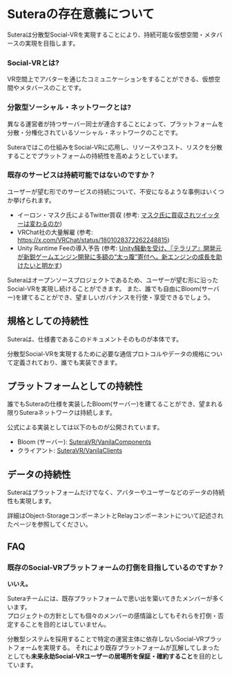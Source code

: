 # Suteraの存在意義について

Suteraは分散型Social-VRを実現することにより、持続可能な仮想空間・メタバースの実現を目指します。

### Social-VRとは?

VR空間上でアバターを通じたコミュニケーションをすることができる、仮想空間やメタバースのことです。

### 分散型ソーシャル・ネットワークとは?

異なる運営者が持つサーバー同士が連合することによって、プラットフォームを分散・分権化されているソーシャル・ネットワークのことです。

Suteraではこの仕組みをSocial-VRに応用し、リソースやコスト、リスクを分散することでプラットフォームの持続性を高めようとしています。

### 既存のサービスは持続可能ではないのですか？

ユーザーが望む形でのサービスの持続について、不安になるような事例はいくつか挙げられます。

- イーロン・マスク氏によるTwitter買収 (参考: [マスク氏に買収されツイッターは変わるのか](https://www.bbc.com/japanese/features-and-analysis-61227037))
- VRChat社の大量解雇 (参考: https://x.com/VRChat/status/1801028372262248815)
- Unity Runtime Feeの導入予告 (参考: [Unity騒動を受け、『テラリア』開発元が新鋭ゲームエンジン開発に多額の“太っ腹”寄付へ。新エンジンの成長を助けたいと明かす](https://automaton-media.com/articles/newsjp/20230920-265086/))

Suteraはオープンソースプロジェクトであるため、ユーザーが望む形に沿ったSocial-VRを実現し続けることができます。
また、誰でも自由にBloom(サーバー)を建てることができ、望ましいガバナンスを行使・享受できるでしょう。

## 規格としての持続性

Suteraは、仕様書であるこのドキュメントそのものが本体です。

分散型Social-VRを実現するために必要な通信プロトコルやデータの規格について定義されており、誰でも実装できます。

## プラットフォームとしての持続性

誰でもSuteraの仕様を実装したBloom(サーバー)を建てることができ、望まれる限りSuteraネットワークは持続します。

公式による実装としては以下のものが公開されています。
- Bloom (サーバー): [SuteraVR/VanilaComponents](https://github.com/SuteraVR/VanilaComponents)
- クライアント: [SuteraVR/VanilaClients](https://github.com/SuteraVR/VanilaClients)

## データの持続性

Suteraはプラットフォームだけでなく、アバターやユーザーなどのデータの持続性も実現します。

詳細はObject-StorageコンポーネントとRelayコンポーネントについて記述されたページを参照してください。

## FAQ

### 既存のSocial-VRプラットフォームの打倒を目指しているのですか？

**いいえ。**

Suteraチームには、既存プラットフォームで思い出を築いてきたメンバーが多くいます。  
プロジェクトの方針としても個々のメンバーの感情論としてもそれらを打倒・否定することを目的とはしていません。

分散型システムを採用することで特定の運営主体に依存しないSocial-VRプラットフォームを実現する。
それにより既存プラットフォームが瓦解してしまったとしても**未来永劫Social-VRユーザーの居場所を保証・確約すること**を目的としています。


